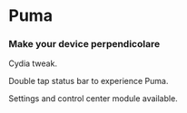 # Puma
### Make your device perpendicolare

Cydia tweak.

Double tap status bar to experience Puma.

Settings and control center module available.
